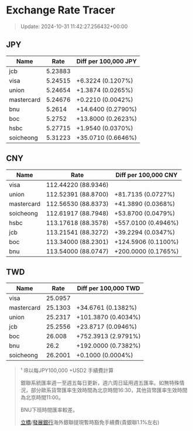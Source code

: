 # Exchange Rate Tracer

> Update: 2024-10-31 11:42:27.256432+00:00

## JPY

| Name       |    Rate | Diff per 100,000 JPY   |
|------------|---------|------------------------|
| jcb        | 5.23883 |                        |
| visa       | 5.24515 | +6.3224 (0.1207%)      |
| union      | 5.24654 | +1.3874 (0.0265%)      |
| mastercard | 5.24676 | +0.2210 (0.0042%)      |
| bnu        | 5.2614  | +14.6400 (0.2790%)     |
| boc        | 5.2752  | +13.8000 (0.2623%)     |
| hsbc       | 5.27715 | +1.9540 (0.0370%)      |
| soicheong  | 5.31223 | +35.0710 (0.6646%)     |

## CNY

| Name       | Rate                | Diff per 100,000 CNY   |
|------------|---------------------|------------------------|
| visa       | 112.44220	(88.9346) |                        |
| union      | 112.52391	(88.8700) | +81.7135 (0.0727%)     |
| mastercard | 112.56530	(88.8373) | +41.3890 (0.0368%)     |
| soicheong  | 112.61917	(88.7948) | +53.8700 (0.0479%)     |
| hsbc       | 113.17618	(88.3578) | +557.0100 (0.4946%)    |
| jcb        | 113.21541	(88.3272) | +39.2294 (0.0347%)     |
| boc        | 113.34000	(88.2301) | +124.5906 (0.1100%)    |
| bnu        | 113.54000	(88.0747) | +200.0000 (0.1765%)    |

## TWD

| Name       |    Rate | Diff per 100,000 TWD   |
|------------|---------|------------------------|
| visa       | 25.0957 |                        |
| mastercard | 25.1303 | +34.6761 (0.1382%)     |
| union      | 25.2317 | +101.3870 (0.4034%)    |
| jcb        | 25.2556 | +23.8717 (0.0946%)     |
| boc        | 26.008  | +752.3913 (2.9791%)    |
| bnu        | 26.2    | +192.0000 (0.7382%)    |
| soicheong  | 26.2001 | +0.1000 (0.0004%)      |


> ¹ IB以每JPY100,000 +USD2 手續費計算
>
> 銀聯系統匯率週一至週五每日更新，週六周日延用週五匯率。如無特殊情況，部分歐系貨幣匯率生效時間為北京時間16:30，其他貨幣匯率生效時間為北京時間11:00。
>
> BNU下班時間匯率較差。
>
> [立橋](https://www.wlbank.com.mo/uploads/ueditor/file/20181211/1544536513900230.pdf)/[發展銀行](https://www.mdb.com.mo/Service_Charges_20230728.pdf)海外銀聯提現暫時豁免手續費(貴銀聯1.1%左右)

